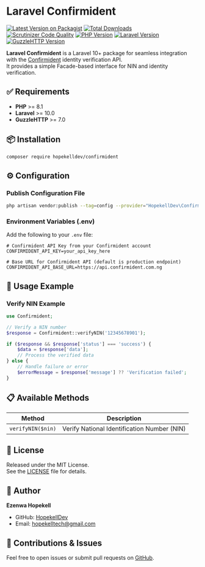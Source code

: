 # Laravel Confirmident

[![Latest Version on Packagist](https://img.shields.io/packagist/v/hopekelldev/confirmident.svg?style=flat-square)](https://packagist.org/packages/hopekelldev/confirmident)
[![Total Downloads](https://img.shields.io/packagist/dt/hopekelldev/confirmident.svg?style=flat-square)](https://packagist.org/packages/hopekelldev/confirmident)
[![Scrutinizer Code Quality](https://img.shields.io/scrutinizer/quality/g/HopekellDev/confirmident/main.svg?style=flat-square)](https://scrutinizer-ci.com/g/HopekellDev/confirmident/?branch=main)
[![PHP Version](https://img.shields.io/badge/PHP-%3E%3D8.1-777BB4.svg?style=flat-square)](https://www.php.net/)
[![Laravel Version](https://img.shields.io/badge/Laravel-%3E%3D10.0-FF2D20.svg?style=flat-square)](https://laravel.com/)
[![GuzzleHTTP Version](https://img.shields.io/badge/GuzzleHTTP-%3E%3D7.0-3F7E95.svg?style=flat-square)](https://github.com/guzzle/guzzle)

**Laravel Confirmident** is a Laravel 10+ package for seamless integration with the [Confirmident](https://confirmident.com.ng) identity verification API.  
It provides a simple Facade-based interface for NIN and identity verification.

## ✅ Requirements

- **PHP** >= 8.1
- **Laravel** >= 10.0
- **GuzzleHTTP** >= 7.0

## 📦 Installation

```bash
composer require hopekelldev/confirmident
```

## ⚙️ Configuration

### Publish Configuration File

```bash
php artisan vendor:publish --tag=config --provider="HopekellDev\Confirmident\ConfirmidentServiceProvider"
```

### Environment Variables (.env)

Add the following to your `.env` file:

```dotenv
# Confirmident API Key from your Confirmident account
CONFIRMIDENT_API_KEY=your_api_key_here

# Base URL for Confirmident API (default is production endpoint)
CONFIRMIDENT_API_BASE_URL=https://api.confirmident.com.ng
```

## 🚀 Usage Example

### Verify NIN Example

```php
use Confirmident;

// Verify a NIN number
$response = Confirmident::verifyNIN('12345678901');

if ($response && $response['status'] === 'success') {
    $data = $response['data'];
    // Process the verified data
} else {
    // Handle failure or error
    $errorMessage = $response['message'] ?? 'Verification failed';
}
```

## 📋 Available Methods

| Method            | Description                                    |
|-------------------|------------------------------------------------|
| `verifyNIN($nin)` | Verify National Identification Number (NIN) |

## 📃 License

Released under the MIT License.  
See the [LICENSE](LICENSE) file for details.

## 👤 Author

**Ezenwa Hopekell**  
- GitHub: [HopekellDev](https://github.com/HopekellDev)  
- Email: hopekelltech@gmail.com

## 🤝 Contributions & Issues

Feel free to open issues or submit pull requests on [GitHub](https://github.com/HopekellDev/confirmident).